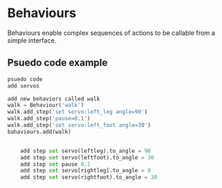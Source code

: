 # Behaviours

Behaviours enable complex sequences of actions to be callable from a simple interface.

## Psuedo code example

```python
psuedo code
add servos

add new behaviors called walk
walk = Behaviour('walk')
walk.add_step('set servo:left_leg angle=90')
walk.add_step('pause=0.1')
walk.add_step('set servo:left_foot angle=30')
bahaviours.add(walk)


    add step set servo(leftleg).to_angle = 90
    add step set servo(leftfoot).to_angle = 30
    add step set pause 0.1
    add step set servo[rightleg].to_angle = 0
    add step set servo(rightfoot).to_angle = 30
```
